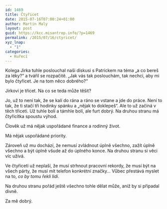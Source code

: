 ```yaml
---
id: 1469
title: Čtyřicet
date: 2015-07-16T07:00:24+01:00
author: Martin Maly
layout: post
guid: https://kcc.misantrop.info/?p=1469
permalink: /2015/07/16/ctyricet/
xyz_lnap:
  - "1"
categories:
  - Kuřecí
---
```

Kolega Jirka tuhle poslouchal naši diskusi s Patrickem na téma &#8222;a co bereš za léky?&#8220; a tvářil se rozpačitě. &#8222;Jak vás tak poslouchám, tak nechci, aby mi bylo čtyřicet. Je na tom něco dobrého?&#8220;

Jirkovi je třicet. Na co se teda může těšit?

Jo, už to není tak, že se kalí do rána a ráno se vstane a jde do práce. Není to tak, že ti stačí tři hodinky spánku a &#8222;nějak to doklepeš&#8220;. Ale to už začíná v těch třiceti. Už tuhle bolí a támhle bolí, ale furt dobrý. Na druhou stranu má čtyřicítka spoustu výhod.

Člověk už má nějak uspořádané finance a rodinný život.

Má nějak uspořádané priority.

Zároveň už mu dochází, že nemusí zvládnout úplně všechno, zažít úplně všechno a být úplně všude až do úplného konce. Na druhou stranu si věci víc užívá.

Ve čtyřiceti už neplaší, že musí strhnout pracovní rekordy, že musí být na všech párty, že musí mít telefon konkrétní značky&#8230; Vůbec přestává myslet na to, _co by tomu řekli lidi_.

Na druhou stranu pořád ještě všechno tohle dělat může, aniž by si připadal divně.

Za mě dobrý.